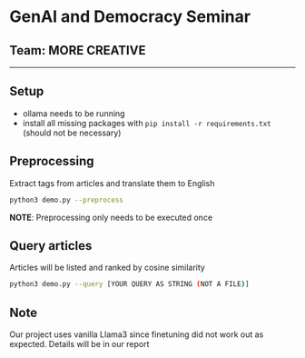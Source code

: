# GenAI and Democracy Seminar
## Team: MORE CREATIVE

---
## Setup
- ollama needs to be running
- install all missing packages with `pip install -r requirements.txt` (should not be necessary)

## Preprocessing
Extract tags from articles and translate them to English
```bash
python3 demo.py --preprocess
```
**NOTE**: Preprocessing only needs to be executed once

## Query articles
Articles will be listed and ranked by cosine similarity
```bash
python3 demo.py --query [YOUR QUERY AS STRING (NOT A FILE)]
```

## Note
Our project uses vanilla Llama3 since finetuning did not work out as expected. Details will be in our report

